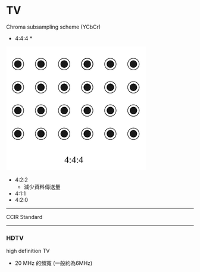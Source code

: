 # TV

Chroma subsampling scheme \(YCbCr\)

* 4:4:4
  * 

![](.gitbook/assets/image.png)

* 4:2:2
  * 減少資料傳送量
* 4:1:1
* 4:2:0

---

CCIR Standard

---

### HDTV

high definition TV

* 20 MHz 的頻寬 \(一般約為6MHz\)

